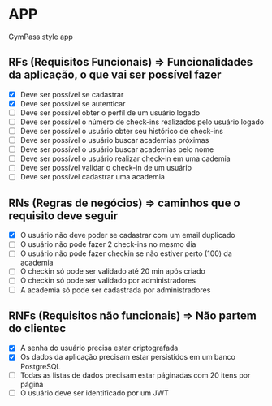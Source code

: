 # APP 

GymPass style app


## RFs (Requisitos Funcionais) => Funcionalidades da aplicação, o que vai ser possível fazer

 - [x] Deve ser possível se cadastrar 
 - [x] Deve ser possivel se autenticar
 - [ ] Deve ser possível obter o perfil de um usuário logado 
 - [ ] Deve ser possível o número de check-ins realizados pelo usuário logado
 - [ ] Deve ser possível o usuário obter seu histórico de check-ins 
 - [ ] Deve ser possível o usuário buscar academias próximas
 - [ ] Deve ser possível o usuário buscar academias pelo nome 
 - [ ] Deve ser possível o usuário realizar check-in em uma cademia
 - [ ] Deve ser possível validar o check-in de um usuário
 - [ ] Deve ser possível cadastrar uma academia

## RNs (Regras de negócios) => caminhos que o requisito deve seguir

 - [x] O usuário não deve poder se cadastrar com um email duplicado
 - [ ] O usuário não pode fazer 2 check-ins no mesmo dia 
 - [ ] O usuário não pode fazer checkin se não estiver perto  (100) da academia
 - [ ] O checkin só pode ser validado até 20 min após criado
 - [ ] O checkin só pode ser validado por administradores 
 - [ ] A academia só pode ser cadastrada por administradores 

## RNFs (Requisitos não funcionais) => Não partem do clientec 

 - [x] A senha do usuário precisa estar criptografada 
 - [x] Os dados da aplicação precisam estar persistidos em um banco PostgreSQL 
 - [ ] Todas as listas de dados precisam estar páginadas com 20 itens por página
 - [ ] O usuário deve ser identificado por um JWT 